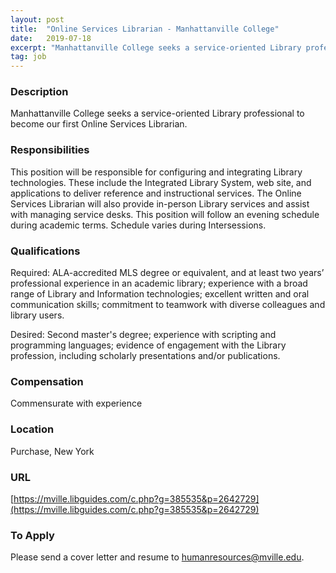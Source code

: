 ```yaml
---
layout: post
title:  "Online Services Librarian - Manhattanville College"
date:   2019-07-18
excerpt: "Manhattanville College seeks a service-oriented Library professional to become our first Online Services Librarian.  "
tag: job
---
```


### Description   

Manhattanville College seeks a service-oriented Library professional to become our first Online Services Librarian.  


### Responsibilities   

This position will be responsible for configuring and integrating Library technologies.  These include the Integrated Library System, web site, and applications to deliver reference and instructional services.  The Online Services Librarian will also provide in-person Library services and assist with managing service desks.  This position will follow an evening schedule during academic terms.  Schedule varies during Intersessions. 


### Qualifications   

Required:  ALA-accredited MLS degree or equivalent, and at least two years’ professional experience in an academic library; experience with a broad range of Library and Information technologies; excellent written and oral communication skills; commitment to teamwork with diverse colleagues and library users. 

Desired:  Second master's degree; experience with scripting and programming languages; evidence of engagement with the Library profession, including scholarly presentations and/or publications.


### Compensation   

Commensurate with experience


### Location   

Purchase, New York


### URL   

[https://mville.libguides.com/c.php?g=385535&p=2642729](https://mville.libguides.com/c.php?g=385535&p=2642729)

### To Apply   

Please send a cover letter and resume to humanresources@mville.edu.





